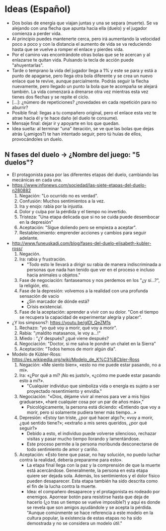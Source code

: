 # Ideas (Español)

- Dos bolas de energía que viajan juntas y una se separa (muerte). Se va alejando con una flecha que apunta hacia ella (duelo) y el jugador comienza a perder vida.
- Al principio puedes mantenerte cerca, pero irá aumentando la velocidad poco a poco y con la distancia el aumento de vida se va reduciendo hasta que se vuelve a romper el enlace y pierdes vida.
- Por el camino vas encontrándote otras bolas que se te acercan y al enlazarse te quitan vida. Pulsando la tecla de acción puede "ahuyentarlas".
- Tarde o temprano la vida del jugador llega a 1% y este se para y está a punto de apagarse, pero llega otra bola diferente y se crea un nuevo enlace que te revive, aunque parcialmente. Podrás seguir la flecha nuevamente, pero llegado un punto la bola que te acompaña se alejará también. La vida comenzará a drenarse otra vez mientras esta vez tienes dos flechas y se repite el ciclo.
- [...]: ¿número de repeticiones? ¿novedades en cada repetición para no aburrir?
- Posible final: llegas a tu compañero original, pero el enlace esta vez te atrae hacia él y te hace daño (el duelo te consume).
- Mensaje final: dejar ir y apoyarte en los que quedan.
- Idea suelta: al terminar "una" iteración, se ve que las bolas que dejas atrás (¿amigos?) te han intentado seguir, pero tú huías de ellos, provocándoles un duelo.

## N fases del duelo -> ¿Nombre del juego: "5 duelos"?

- El protagonista pasa por las diferentes etapas del duelo, cambiando las mecánicas en cada una.
- <https://www.infonews.com/sociedad/las-siete-etapas-del-duelo-n280882>
    1. Negación: "Lo ocurrido no es verdad".
    2. Confusión: Muchos sentimientos a la vez.
    3. Ira y enojo: rabia por la injustia.
    4. Dolor y culpa por la pérdida y el tiempo no invertido.
    5. Tristeza: "Una etapa delicada que si no se cuida puede desembocar en la depresión"
    6. Aceptación: "Sigue doliendo pero se empieza a aceptar".
    7. Restablecimiento: emprender acciones y cambios para seguir adelante.
- <http://www.funeuskadi.com/blog/fases-del-duelo-elisabeth-kubler-ross/>
    1. Negación.
    2. Ira: rabia y frustración.
        - "Todo esto le llevará a dirigir su rabia de manera indiscriminada a personas que nada han tenido que ver en el proceso e incluso hacia animales u objetos."
    3. Fase de negociación: fantaseamos y nos perdemos en los "¿y sí...?", la religión, etc.
    4. Fase de la depresión: volvemos a la realidad con una profunda sensación de vacío
        - ¿Sin marcador de dónde está?
        - Crisis existencial.
    5. Fase de la aceptación: aprender a vivir con su dolor. "Con el tiempo se recupera la capacidad de experimentar alegría y placer".
- ¿Y los simpsons?: <https://youtu.be/glDI_QeZM1s>
    1. Rechazo: "yo qué voy a morir, qué voy a morir".
    2. Rabia: "¡maldito matasanos, le voy a...!"
    3. Miedo : "¿Y después? ¿qué viene después?
    4. Negociación: "Doctor, si me salva le pondré un chalet en la Sierra"
    5. Aceptación: "Todos hemos de morir algún día".
- Modelo de Kübler-Ross: <https://es.wikipedia.org/wiki/Modelo_de_K%C3%BCbler-Ross>
    1. Negación: «Me siento bien», «esto no me puede estar pasando, no a mí».
    2. Ira: «¿Por qué a mí? ¡No es justo!», «¿cómo me puede estar pasando esto a mí?».
        - "Cualquier individuo que simboliza vida o energía es sujeto a ser proyectado resentimiento y envidia."
    3. Negociación: "«Dios, déjame vivir al menos para ver a mis hijos graduarse», «haré cualquier cosa por un par de años más»,"
        - Psicológicamente, la persona está diciendo: «Entiendo que voy a morir, pero si solamente pudiera tener más tiempo...»
    4. Depresión: «Estoy tan triste, ¿por qué hacer algo?»; «voy a morir, ¿qué sentido tiene?»; «extraño a mis seres queridos, ¿por qué seguir?»
        - Debido a esto, el individuo puede volverse silencioso, rechazar visitas y pasar mucho tiempo llorando y lamentándose.
        - Este proceso permite a la persona moribunda desconectarse de todo sentimiento de amor y cariño.
    5. Aceptación: «Esto tiene que pasar, no hay solución, no puedo luchar contra la realidad, debería prepararme para esto».
        - La etapa final llega con la paz y la comprensión de que la muerte está acercándose. Generalmente, la persona en esta etapa quiere ser dejada sola. Además, los sentimientos y el dolor físico pueden desaparecer. Esta etapa también ha sido descrita como el fin de la lucha contra la muerte.
        - Idea: el compañero desaparece y el protagonista es rodeado por enemigos. Aporrear botón para resistirse hasta que deja de hacerlo (¿o tras un tiempo se vuelve imposible?) y aquí es donde se revela que son amigos ayudándole y se acepta la pérdida.
    "Aunque comúnmente se hace referencia a este modelo en la cultura popular, la existencia de estas etapas no ha sido demostrada y no se considera un modelo útil."
